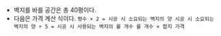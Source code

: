 - 벽지를 바를 공간은 총 40평이다.
- 다음은 가격 계산 식이다.
`평수 × 2 = 시공 시 소요되는 벽지의 양
시공 시 소요되는 벽지의 양 ÷ 5 = 시공 시 사용되는 벽지의 롤 개수
롤 개수 × 합지 가격`
